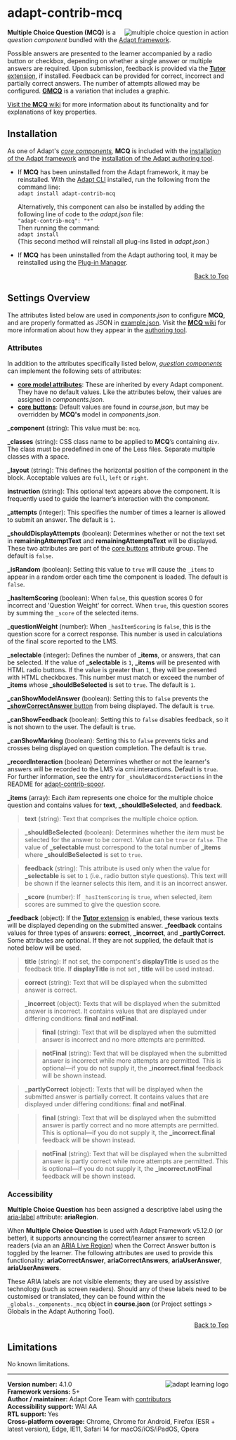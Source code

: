 # adapt-contrib-mcq  

<img src="https://github.com/adaptlearning/documentation/blob/master/04_wiki_assets/plug-ins/images/mcq01.gif" alt="multiple choice question in action" align="right"> **Multiple Choice Question (MCQ)** is a *question component* bundled with the [Adapt framework](https://github.com/adaptlearning/adapt_framework).   

Possible answers are presented to the learner accompanied by a radio button or checkbox, depending on whether a single answer or multiple answers are required. Upon submission, feedback is provided via the [**Tutor** extension](https://github.com/adaptlearning/adapt-contrib-tutor), if installed. Feedback can be provided for correct, incorrect and partially correct answers. The number of attempts allowed may be configured. [**GMCQ**](https://github.com/adaptlearning/adapt-contrib-gmcq/wiki) is a variation that includes a graphic. 

[Visit the **MCQ** wiki](https://github.com/adaptlearning/adapt-contrib-mcq/wiki) for more information about its functionality and for explanations of key properties. 

## Installation

As one of Adapt's *[core components](https://github.com/adaptlearning/adapt_framework/wiki/Core-Plug-ins-in-the-Adapt-Learning-Framework#components),* **MCQ** is included with the [installation of the Adapt framework](https://github.com/adaptlearning/adapt_framework/wiki/Manual-installation-of-the-Adapt-framework#installation) and the [installation of the Adapt authoring tool](https://github.com/adaptlearning/adapt_authoring/wiki/Installing-Adapt-Origin).

* If **MCQ** has been uninstalled from the Adapt framework, it may be reinstalled.
With the [Adapt CLI](https://github.com/adaptlearning/adapt-cli) installed, run the following from the command line:  
`adapt install adapt-contrib-mcq`

    Alternatively, this component can also be installed by adding the following line of code to the *adapt.json* file:  
    `"adapt-contrib-mcq": "*"`  
    Then running the command:  
    `adapt install`  
    (This second method will reinstall all plug-ins listed in *adapt.json*.)  

* If **MCQ** has been uninstalled from the Adapt authoring tool, it may be reinstalled using the [Plug-in Manager](https://github.com/adaptlearning/adapt_authoring/wiki/Plugin-Manager).

<div float align=right><a href="#top">Back to Top</a></div>

## Settings Overview

The attributes listed below are used in *components.json* to configure **MCQ**, and are properly formatted as JSON in [example.json](https://github.com/adaptlearning/adapt-contrib-mcq/blob/master/example.json). Visit the [**MCQ** wiki](https://github.com/adaptlearning/adapt-contrib-mcq/wiki) for more information about how they appear in the [authoring tool](https://github.com/adaptlearning/adapt_authoring/wiki). 

### Attributes

In addition to the attributes specifically listed below, [*question components*](https://github.com/adaptlearning/adapt_framework/wiki/Core-Plug-ins-in-the-Adapt-Learning-Framework#question-components) can implement the following sets of attributes:   
+ [**core model attributes**](https://github.com/adaptlearning/adapt_framework/wiki/Core-model-attributes): These are inherited by every Adapt component. They have no default values. Like the attributes below, their values are assigned in *components.json*. 
+ [**core buttons**](https://github.com/adaptlearning/adapt_framework/wiki/Core-Buttons): Default values are found in *course.json*, but may be overridden by **MCQ's** model in *components.json*.

**\_component** (string): This value must be: `mcq`.

**\_classes** (string): CSS class name to be applied to **MCQ**’s containing `div`. The class must be predefined in one of the Less files. Separate multiple classes with a space.

**\_layout** (string): This defines the horizontal position of the component in the block. Acceptable values are `full`, `left` or `right`.  

**instruction** (string): This optional text appears above the component. It is frequently used to
guide the learner’s interaction with the component.  

**\_attempts** (integer): This specifies the number of times a learner is allowed to submit an answer. The default is `1`.    

**\_shouldDisplayAttempts** (boolean): Determines whether or not the text set in **remainingAttemptText** and **remainingAttemptsText** will be displayed. These two attributes are part of the [core buttons](https://github.com/adaptlearning/adapt_framework/wiki/Core-Buttons) attribute group. The default is `false`.  

**\_isRandom** (boolean): Setting this value to `true` will cause the `_items` to appear in a random order each time the component is loaded. The default is `false`.   

**\_hasItemScoring** (boolean): When `false`, this question scores 0 for incorrect and 'Question Weight' for correct. When `true`, this question scores by summing the `_score` of the selected items.  

**\_questionWeight** (number): When `_hasItemScoring` is `false`, this is the question score for a correct response. This number is used in calculations of the final score reported to the LMS.  

**\_selectable** (integer): Defines the number of **\_items**, or answers, that can be selected. If the value of **\_selectable** is `1`, **\_items** will be presented with HTML radio buttons. If the value is greater than `1`, they will be presented with HTML checkboxes. This number must match or exceed the number of **\_items** whose **\_shouldBeSelected** is set to `true`. The default is `1`.

**\_canShowModelAnswer** (boolean): Setting this to `false` prevents the [**_showCorrectAnswer** button](https://github.com/adaptlearning/adapt_framework/wiki/Core-Buttons) from being displayed. The default is `true`.

**\_canShowFeedback** (boolean): Setting this to `false` disables feedback, so it is not shown to the user. The default is `true`.

**\_canShowMarking** (boolean): Setting this to `false` prevents ticks and crosses being displayed on question completion. The default is `true`.

**\_recordInteraction** (boolean) Determines whether or not the learner's answers will be recorded to the LMS via cmi.interactions. Default is `true`. For further information, see the entry for `_shouldRecordInteractions` in the README for [adapt-contrib-spoor](https://github.com/adaptlearning/adapt-contrib-spoor).

**\_items** (array): Each *item* represents one choice for the multiple choice question and contains values for **text**, **\_shouldBeSelected**, and **feedback**.

>**text** (string): Text that comprises the multiple choice option.  

>**\_shouldBeSelected** (boolean): Determines whether the *item* must be selected for the answer to be correct. Value can be `true` or `false`. The value of **\_selectable** must correspond to the total number of **\_items** where **\_shouldBeSelected** is set to `true`.  

>**feedback** (string): This attribute is used only when the value for **\_selectable** is set to `1` (i.e., radio button style questions). This text will be shown if the learner selects this item, and it is an incorrect answer. 

>**\_score** (number): If `_hasItemScoring` is `true`, when selected, item scores are summed to give the question score.  

**\_feedback** (object): If the [**Tutor** extension](https://github.com/adaptlearning/adapt-contrib-tutor) is enabled, these various texts will be displayed depending on the submitted answer. **\_feedback**
contains values for three types of answers: **correct**, **\_incorrect**, and **\_partlyCorrect**. Some attributes are optional. If they are not supplied, the default that is noted below will be used.

>**title** (string): If not set, the component's **displayTitle** is used as the feedback title. If **displayTitle** is not set , **title** will be used instead.

>**correct** (string): Text that will be displayed when the submitted answer is correct.  

>**\_incorrect** (object): Texts that will be displayed when the submitted answer is incorrect. It contains values that are displayed under differing conditions: **final** and **notFinal**. 

>>**final** (string): Text that will be displayed when the submitted answer is incorrect and no more attempts are permitted. 

>>**notFinal** (string): Text that will be displayed when the submitted answer is incorrect while more attempts are permitted. This is optional&mdash;if you do not supply it, the **\_incorrect.final** feedback will be shown instead. 

>**\_partlyCorrect** (object): Texts that will be displayed when the submitted answer is partially correct. It contains values that are displayed under differing conditions: **final** and **notFinal**.  

>>**final** (string): Text that will be displayed when the submitted answer is partly correct and no more attempts are permitted. This is optional&mdash;if you do not supply it, the **\_incorrect.final** feedback will be shown instead.  

>>**notFinal** (string): Text that will be displayed when the submitted answer is partly correct while more attempts are permitted. This is optional&mdash;if you do not supply it, the **\_incorrect.notFinal** feedback will be shown instead.  

### Accessibility
**Multiple Choice Question** has been assigned a descriptive label using the [aria-label](https://github.com/adaptlearning/adapt_framework/wiki/Aria-Labels) attribute: **ariaRegion**.  

When **Multiple Choice Question** is used with Adapt Framework v5.12.0 (or better), it supports announcing the correct/learner answer to screen readers (via an an [ARIA Live Region](https://developer.mozilla.org/en-US/docs/Web/Accessibility/ARIA/ARIA_Live_Regions)) when the Correct Answer button is toggled by the learner. The following attributes are used to provide this functionality: **ariaCorrectAnswer**, **ariaCorrectAnswers**, **ariaUserAnswer**, **ariaUserAnswers**.

These ARIA labels are not visible elements; they are used by assistive technology (such as screen readers). Should any of these labels need to be customised or translated, they can be found within the `_globals._components._mcq` object in **course.json** (or Project settings > Globals in the Adapt Authoring Tool).

<div float align=right><a href="#top">Back to Top</a></div>

## Limitations

No known limitations.

----------------------------
**Version number:**  4.1.0   <a href="https://community.adaptlearning.org/" target="_blank"><img src="https://github.com/adaptlearning/documentation/blob/master/04_wiki_assets/plug-ins/images/adapt-logo-mrgn-lft.jpg" alt="adapt learning logo" align="right"></a>  
**Framework versions:** 5+  
**Author / maintainer:** Adapt Core Team with [contributors](https://github.com/adaptlearning/adapt-contrib-mcq/graphs/contributors)  
**Accessibility support:** WAI AA  
**RTL support:** Yes  
**Cross-platform coverage:** Chrome, Chrome for Android, Firefox (ESR + latest version), Edge, IE11, Safari 14 for macOS/iOS/iPadOS, Opera  
